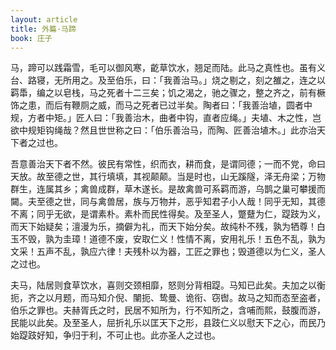```yaml
---
layout: article
title: 外篇·马蹄
book: 庄子
---
```


马，蹄可以践霜雪，毛可以御风寒，齕草饮水，翘足而陆。此马之真性也。虽有义台、路寝，无所用之。及至伯乐，曰：「我善治马。」烧之剔之，刻之雒之，连之以羁馽，编之以皂栈，马之死者十二三矣；饥之渴之，驰之骤之，整之齐之，前有橛饰之患，而后有鞭厕之威，而马之死者已过半矣。陶者曰：「我善治埴，圆者中规，方者中矩。」匠人曰：「我善治木，曲者中钩，直者应绳。」夫埴、木之性，岂欲中规矩钩绳哉？然且世世称之曰：「伯乐善治马，而陶、匠善治埴木。」此亦治天下者之过也。

吾意善治天下者不然。彼民有常性，织而衣，耕而食，是谓同德；一而不党，命曰天放。故至德之世，其行填填，其视颠颠。当是时也，山无蹊隧，泽无舟梁；万物群生，连属其乡；禽兽成群，草木遂长。是故禽兽可系羁而游，乌鹊之巢可攀援而闚。夫至德之世，同与禽兽居，族与万物并，恶乎知君子小人哉！同乎无知，其德不离；同乎无欲，是谓素朴。素朴而民性得矣。及至圣人，蹩躠为仁，踶跂为义，而天下始疑矣；澶漫为乐，摘僻为礼，而天下始分矣。故纯朴不残，孰为牺尊！白玉不毁，孰为圭璋！道德不废，安取仁义！性情不离，安用礼乐！五色不乱，孰为文采！五声不乱，孰应六律！夫残朴以为器，工匠之罪也；毁道德以为仁义，圣人之过也。

夫马，陆居则食草饮水，喜则交颈相靡，怒则分背相踶。马知已此矣。夫加之以衡扼，齐之以月题，而马知介倪、闉扼、鸷曼、诡衔、窃辔。故马之知而态至盗者，伯乐之罪也。夫赫胥氏之时，民居不知所为，行不知所之，含哺而熙，鼓腹而游，民能以此矣。及至圣人，屈折礼乐以匡天下之形，县跂仁义以慰天下之心，而民乃始踶跂好知，争归于利，不可止也。此亦圣人之过也。

